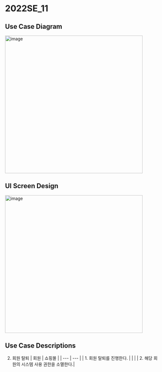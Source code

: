 # 2022SE_11

## Use Case Diagram

<img width="452" alt="image" src="https://user-images.githubusercontent.com/62105312/166081465-8d8d068e-fb0c-4cdd-b994-ccaed515949e.png">

## UI Screen Design

<img width="452" alt="image" src="https://user-images.githubusercontent.com/62105312/166081484-6b4fd6c3-cc99-434b-ad3c-4471e7dd2106.jpg">

## Use Case Descriptions

2. 회원 탈퇴
   | 회원 | 쇼핑몰 |
   | --- | --- |
   | 1. 회원 탈퇴를 진행한다. | |
   | | 2. 해당 회원의 시스템 사용 권한을 소멸한다.|
